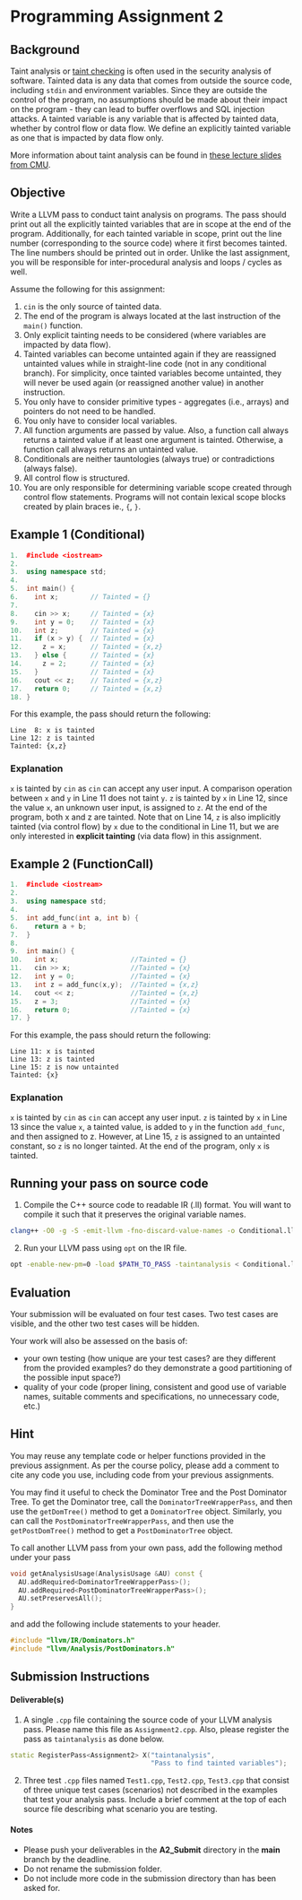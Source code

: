 # Programming Assignment 2

## Background

Taint analysis or [taint checking](https://en.wikipedia.org/wiki/Taint_checking) is often used in the security analysis of software.
Tainted data is any data that comes from outside the source code, including `stdin` and environment variables.
Since they are outside the control of the program, no assumptions should be made about their impact on the program - they can lead to buffer overflows and SQL injection attacks.
A tainted variable is any variable that is affected by tainted data, whether by control flow or data flow.
We define an explicitly tainted variable as one that is impacted by data flow only.

More information about taint analysis can be found in [these lecture slides from CMU](https://www.cs.cmu.edu/~ckaestne/15313/2018/20181023-taint-analysis.pdf).

## Objective

Write a LLVM pass to conduct taint analysis on programs.
The pass should print out all the explicitly tainted variables that are in scope at the end of the program.
Additionally, for each tainted variable in scope, print out the line number (corresponding to the source code) where it first becomes tainted.
The line numbers should be printed out in order.
Unlike the last assignment, you will be responsible for inter-procedural analysis and loops / cycles as well.

Assume the following for this assignment:
1. `cin` is the only source of tainted data.
2. The end of the program is always located at the last instruction of the `main()` function.
3. Only explicit tainting needs to be considered (where variables are impacted by data flow).
4. Tainted variables can become untainted again if they are reassigned untainted values while in straight-line code (not in any conditional branch). For simplicity, once tainted variables become untainted, they will never be used again (or reassigned another value) in another instruction.
5. You only have to consider primitive types - aggregates (i.e., arrays) and pointers do not need to be handled.
6. You only have to consider local variables.
7. All function arguments are passed by value. Also, a function call always returns a tainted value if at least one argument is tainted. Otherwise, a function call always returns an untainted value.
8. Conditionals are neither tauntologies (always true) or contradictions (always false).
9. All control flow is structured.
10. You are only responsible for determining variable scope created through control flow statements. Programs will not contain lexical scope blocks created by plain braces ie., `{`, `}`.

## Example 1 (Conditional)

```cpp
1.  #include <iostream>
2.
3.  using namespace std;
4. 
5.  int main() {
6.    int x;        // Tainted = {}
7.
8.    cin >> x;     // Tainted = {x}
9.    int y = 0;    // Tainted = {x}
10.   int z;        // Tainted = {x}
11.   if (x > y) {  // Tainted = {x}
12.     z = x;      // Tainted = {x,z}
13.   } else {      // Tainted = {x}
14.     z = 2;      // Tainted = {x}
15.   }             // Tainted = {x}
16.   cout << z;    // Tainted = {x,z}
17.   return 0;     // Tainted = {x,z}
18. }
```

For this example, the pass should return the following:
```shell
Line  8: x is tainted
Line 12: z is tainted
Tainted: {x,z}
```

### Explanation

`x` is tainted by `cin` as `cin` can accept any user input. A comparison operation between `x` and `y` in Line 11 does not taint `y`. `z` is tainted by `x` in Line 12, since the value `x`, an unknown user input, is assigned to `z`. At the end of the program, both x and z are tainted.
Note that on Line 14, `z` is also implicitly tainted (via control flow) by `x` due to the conditional in Line 11, but we are only interested in **explicit tainting** (via data flow) in this assignment.

## Example 2 (FunctionCall)

```cpp
1.  #include <iostream>
2.
3.  using namespace std;
4.  
5.  int add_func(int a, int b) {
6.    return a + b;
7.  }
8.
9.  int main() {
10.   int x;                  //Tainted = {}
11.   cin >> x;               //Tainted = {x}
12.   int y = 0;              //Tainted = {x}
13.   int z = add_func(x,y);  //Tainted = {x,z}
14.   cout << z;              //Tainted = {x,z}
15.   z = 3;                  //Tainted = {x}
16.   return 0;               //Tainted = {x}
17. }
```

For this example, the pass should return the following:
```shell
Line 11: x is tainted
Line 13: z is tainted
Line 15: z is now untainted
Tainted: {x}
```

### Explanation

`x` is tainted by `cin` as `cin` can accept any user input. `z` is tainted by `x` in Line 13 since the value `x`, a tainted value, is added to `y` in the function `add_func`, and then assigned to z. However, at Line 15, `z` is assigned to an untainted constant, so `z` is no longer tainted. At the end of the program, only `x` is tainted.

## Running your pass on source code

1. Compile the C++ source code to readable IR (.ll) format. You will want to compile it such that it preserves the original variable names.
```bash
clang++ -O0 -g -S -emit-llvm -fno-discard-value-names -o Conditional.ll -c Conditional.cpp
```

2. Run your LLVM pass using `opt` on the IR file.
```bash
opt -enable-new-pm=0 -load $PATH_TO_PASS -taintanalysis < Conditional.ll > /dev/null
```

## Evaluation

Your submission will be evaluated on four test cases. Two test cases are visible, and the other two test cases will be hidden.

Your work will also be assessed on the basis of:

- your own testing (how unique are your test cases? are they different from the provided examples? do they demonstrate a good partitioning of the possible input space?)
- quality of your code (proper lining, consistent and good use of variable names, suitable comments and specifications, no unnecessary code, etc.)

## Hint

You may reuse any template code or helper functions provided in the previous assignment.
As per the course policy, please add a comment to cite any code you use, including code from your previous assignments.

You may find it useful to check the Dominator Tree and the Post Dominator Tree.
To get the Dominator tree, call the `DominatorTreeWrapperPass`, and then use the `getDomTree()` method to get a `DominatorTree` object.
Similarly, you can call the `PostDominatorTreeWrapperPass`, and then use the `getPostDomTree()` method to get a `PostDominatorTree` object.

To call another LLVM pass from your own pass, add the following method under your pass
```cpp
void getAnalysisUsage(AnalysisUsage &AU) const {
  AU.addRequired<DominatorTreeWrapperPass>();
  AU.addRequired<PostDominatorTreeWrapperPass>();
  AU.setPreservesAll();
}
```
and add the following include statements to your header.
```cpp
#include "llvm/IR/Dominators.h"
#include "llvm/Analysis/PostDominators.h"
```

## Submission Instructions

#### Deliverable(s)

1. A single `.cpp` file containing the source code of your LLVM analysis pass. Please name this file as `Assignment2.cpp`. Also, please register the pass as `taintanalysis` as done below.

```C++
static RegisterPass<Assignment2> X("taintanalysis",
                                   "Pass to find tainted variables");
```

2. Three test `.cpp` files named `Test1.cpp`, `Test2.cpp`, `Test3.cpp` that consist of three unique test cases (scenarios) not described in the examples that test your analysis pass. Include a brief comment at the top of each source file describing what scenario you are testing.

#### Notes
- Please push your deliverables in the **A2_Submit** directory in the **main** branch by the deadline.
- Do not rename the submission folder.
- Do not include more code in the submission directory than has been asked for.
